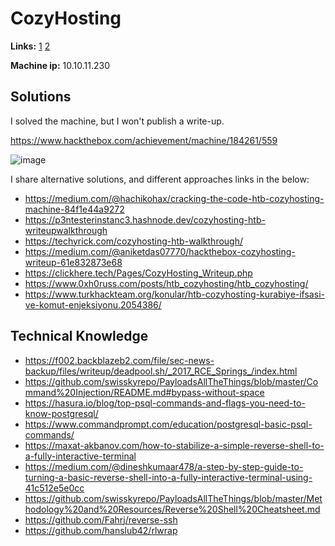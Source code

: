 # CozyHosting

**Links:** [1](https://www.hackthebox.com/machines/cozyhosting)  [2](https://app.hackthebox.com/machines/CozyHosting)

**Machine ip:** 10.10.11.230

## Solutions
I solved the machine, but I won't publish a write-up. 

https://www.hackthebox.com/achievement/machine/184261/559

![image](https://github.com/h4md153v63n/CTFs/assets/5091265/c0b61325-e9bb-4823-959c-bd2a4a0acbb1)

I share alternative solutions, and different approaches links in the below:
+ https://medium.com/@hachikohax/cracking-the-code-htb-cozyhosting-machine-84f1e44a9272
+ https://p3ntesterinstanc3.hashnode.dev/cozyhosting-htb-writeupwalkthrough
+ https://techyrick.com/cozyhosting-htb-walkthrough/
+ https://medium.com/@aniketdas07770/hackthebox-cozyhosting-writeup-61e832873e68
+ https://clickhere.tech/Pages/CozyHosting_Writeup.php
+ https://www.0xh0russ.com/posts/htb_cozyhosting/htb_cozyhosting/
+ https://www.turkhackteam.org/konular/htb-cozyhosting-kurabiye-ifsasi-ve-komut-enjeksiyonu.2054386/


## Technical Knowledge
+ https://f002.backblazeb2.com/file/sec-news-backup/files/writeup/deadpool.sh/_2017_RCE_Springs_/index.html
+ https://github.com/swisskyrepo/PayloadsAllTheThings/blob/master/Command%20Injection/README.md#bypass-without-space
+ https://hasura.io/blog/top-psql-commands-and-flags-you-need-to-know-postgresql/
+ https://www.commandprompt.com/education/postgresql-basic-psql-commands/
+ https://maxat-akbanov.com/how-to-stabilize-a-simple-reverse-shell-to-a-fully-interactive-terminal
+ https://medium.com/@dineshkumaar478/a-step-by-step-guide-to-turning-a-basic-reverse-shell-into-a-fully-interactive-terminal-using-41c512e5e0cc
+ https://github.com/swisskyrepo/PayloadsAllTheThings/blob/master/Methodology%20and%20Resources/Reverse%20Shell%20Cheatsheet.md
+ https://github.com/Fahrj/reverse-ssh
+ https://github.com/hanslub42/rlwrap
